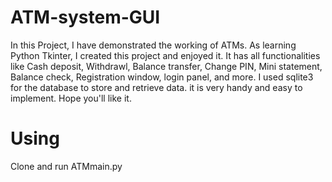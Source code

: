 # ATM-system-GUI
In this Project, I have demonstrated the working of ATMs. As learning Python Tkinter, I created this project and enjoyed it. It has all functionalities like Cash deposit, Withdrawl, Balance transfer, Change PIN, Mini statement, Balance check, Registration window, login panel, and more. I used sqlite3 for the database to store and retrieve data. it is very handy and easy to implement. Hope you'll like it.

# Using
Clone and run ATMmain.py
